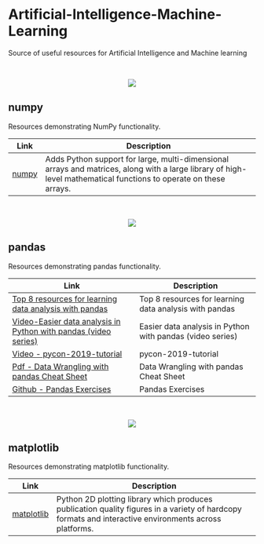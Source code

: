 # Artificial-Intelligence-Machine-Learning
Source of useful resources for Artificial Intelligence and Machine learning

<br/>
<p align="center">
  <img src="https://raw.githubusercontent.com/donnemartin/data-science-ipython-notebooks/master/images/numpy.png">
</p>

## numpy

Resources demonstrating NumPy functionality.

| Link | Description |
|--------------------------------------------------------------------------------------------------------------|-------------------------------------------------------------------------------------------------------------------------------------------------------------------|
| [numpy](http://nbviewer.ipython.org/github/TarrySingh/Machine-Learning-Tutorials/blob/master/numpy/numpy.ipynb) | Adds Python support for large, multi-dimensional arrays and matrices, along with a large library of high-level mathematical functions to operate on these arrays. |

<br/>
<p align="center">
  <img src="https://raw.githubusercontent.com/donnemartin/data-science-ipython-notebooks/master/images/pandas.png">
</p>

## pandas

Resources demonstrating pandas functionality.

| Link | Description |
|--------------------------------------------------------------------------------------------------------------------------------|-----------------------------------------------------------------------------------------------------------------------------------------------------------------|
| [Top 8 resources for learning data analysis with pandas](https://www.dataschool.io/best-python-pandas-resources/) | Top 8 resources for learning data analysis with pandas |
| [Video-Easier data analysis in Python with pandas (video series)](https://www.dataschool.io/easier-data-analysis-with-pandas/) | Easier data analysis in Python with pandas (video series) |
| [Video - pycon-2019-tutorial](https://github.com/justmarkham/pycon-2019-tutorial) | pycon-2019-tutorial |
| [Pdf - Data Wrangling with pandas Cheat Sheet](https://pandas.pydata.org/Pandas_Cheat_Sheet.pdf) | Data Wrangling with pandas Cheat Sheet |
| [Github - Pandas Exercises](https://github.com/guipsamora/pandas_exercises) | Pandas Exercises |

<br/>
<p align="center">
  <img src="https://raw.githubusercontent.com/donnemartin/data-science-ipython-notebooks/master/images/matplotlib.png">
</p>

## matplotlib

Resources demonstrating matplotlib functionality.

| Link | Description |
|-----------------------------------------------------------------------------------------------------------------------------|-------------------------------------------------------------------------------------------------------------------------------------------------------|
| [matplotlib](http://nbviewer.ipython.org/github/TarrySingh/Machine-Learning-Tutorials/blob/master/matplotlib/matplotlib.ipynb) | Python 2D plotting library which produces publication quality figures in a variety of hardcopy formats and interactive environments across platforms. |

